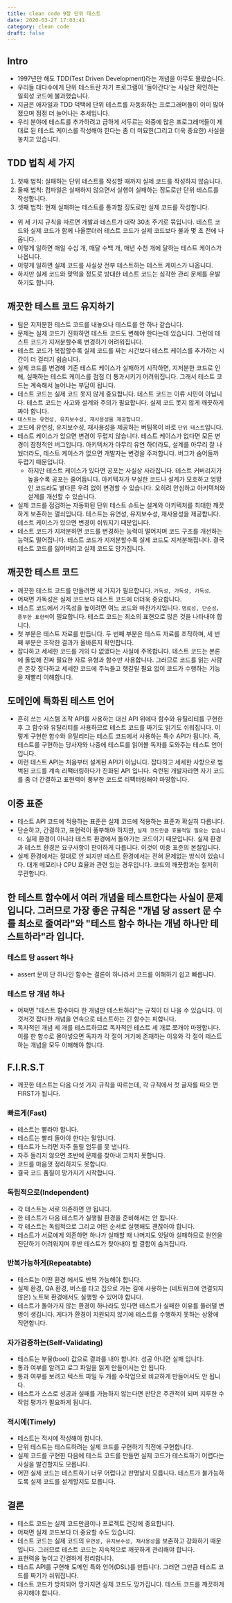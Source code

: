 ```yaml
---
title: clean code 9장 단위 테스트
date: 2020-03-27 17:03:41
category: clean code
draft: false
---
```


## Intro

- 1997년만 해도 TDD(Test Driven Development)라는 개념을 아무도 몰랐습니다.
- 우리들 대다수에게 단위 테스트란 자기 프로그램이 '돌아간다'는 사실만 확인하는 일회성 코드에 불과했습니다.
- 지금은 애자일과 TDD 덕택에 단위 테스트를 자동화하는 프로그래머들이 이미 많아졌으며 점점 더 늘어나는 추세입니다.
- 우리 분야에 테스트를 추가하려고 급하게 서두르는 와중에 많은 프로그래머들이 제대로 된 테스트 케이스를 작성해야 한다는 좀 더 미묘한(그리고 더욱 중요한) 사실을 놓치고 있습니다.

## TDD 법칙 세 가지

1. 첫째 법칙: 실패하는 단위 테스트를 작성할 때까지 실제 코드를 작성하지 않습니다.
2. 둘째 법칙: 컴파일은 실패하지 않으면서 실행이 실패하는 정도로만 단위 테스트를 작성합니다.
3. 셋째 법칙: 현재 실패하는 테스트를 통과할 징도로만 실제 코드를 작성합니다.

- 위 세 가지 규칙을 따르면 개발과 테스트가 대략 30초 주기로 묶입니다. 테스트 코드와 실제 코드가 함께 나올뿐더러 테스트 코드가 실제 코드보다 불과 몇 초 전에 나옵니다.
- 이렇게 일하면 매일 수십 개, 매달 수백 개, 매년 수천 개에 달하는 테스트 케이스가 나옵니다.
- 이렇게 일하면 실제 코드를 사실상 전부 테스트하는 테스트 케이스가 나옵니다.
- 하지만 실제 코드와 맞먹을 정도로 방대한 테스트 코드는 심각한 관리 문제를 유발하기도 합니다.

## 깨끗한 테스트 코드 유지하기

- 팀은 지저분한 테스트 코드를 내놓으나 테스트를 안 하나 같습니다.
- 문제는 실제 코드가 진화하면 테스트 코드도 변해야 한다는데 있습니다. 그런데 테스트 코드가 지저분할수록 변경하기 어려워집니다.
- 테스트 코드가 복잡할수록 실제 코드를 짜는 시간보다 테스트 케이스를 추가하는 시간이 더 걸리기 쉽습니다.
- 실제 코드를 변경해 기존 테스트 케이스가 실패하기 시작하면, 지저분한 코드로 인해, 실패하는 테스트 케이스를 점점 더 통과시키기 어려워집니다. 그래서 테스트 코드는 계속해서 늘어나는 부담이 됩니다.
- 테스트 코드는 실제 코드 못지 않게 중요합니다. 테스트 코드는 이류 시민이 아닙니다. 테스트 코드는 사고와 설계와 주의가 필요합니다. 실제 코드 못지 않게 깨끗하게 짜야 합니다.
- `테스트는 유연성, 유지보수성, 재사용성을 제공합니다.`
- 코드에 유연성, 유지보수성, 재사용성을 제공하는 버팀목이 바로 `단위 테스트`입니다.
- 테스트 케이스가 있으면 변경이 두렵지 않습니다. 테스트 케이스가 없다면 모든 변경이 잠정적인 버그입니다. 아키텍처가 아무리 유연 하더라도, 설계를 아무리 잘 나눴더라도, 테스트 케이스가 없으면 개발자는 변경을 주저합니다. 버그가 숨어들까 두렵기 때문입니다.
  - 하지만 테스트 케이스가 있다면 공포는 사실상 사라집니다. 테스트 커버리지가 높을수록 공포는 줄어듭니다. 아키텍처가 부실한 코드나 설계가 모호하고 엉망인 코드라도 별다른 우려 없이 변경할 수 있습니다. 오히려 안심하고 아키텍처와 설계를 개선할 수 있습니다.
- 실제 코드를 점검하는 자동화된 단위 테스트 슈트는 설계와 아키텍처를 최대한 깨끗하게 보존하는 열쇠입니다. 테스트는 유연성, 유지보수성, 재사용성을 제공합니다. 테스트 케이스가 있으면 변경이 쉬워지기 때문입니다.
- 테스트 코드가 지저분하면 코드를 변경하는 능력이 떨어지며 코드 구조를 개선하는 능력도 떨어집니다. 테스트 코드가 지저분할수록 실제 코드도 지저분해집니다. 결국 테스트 코드를 잃어버리고 실제 코드도 망가집니다.

## 깨끗한 테스트 코드

- 깨끗한 테스트 코드를 만들려면 세 가지가 필요합니다. `가독성, 가독성, 가독성`.
- 어쩌면 가독성은 실제 코드보다 테스트 코드에 더더욱 중요합니다.
- 테스트 코드에서 가독성을 높이려면 여느 코드와 마찬가지입니다. `명료성, 단순성，풍부한 표현력`이 필요합니다. 테스트 코드는 최소의 표현으로 많은 것을 나타내야 합니다.
- 첫 부분은 테스트 자료를 만듭니다. 두 번째 부분은 테스트 자료를 조작하며, 세 번째 부분은 조작한 결과가 올바른지 확인합니다.
- 잡다하고 세세한 코드를 거의 다 없앴다는 사실에 주목합니다. 테스트 코드는 본론에 돌입해 진짜 필요한 자료 유형과 함수만 사용합니다. 그러므로 코드를 읽는 사람은 온갖 잡다하고 세세한 코드에 주눅들고 헷갈릴 필요 없이 코드가 수행하는 기능을 재빨리 이해합니다.

## 도메인에 특화된 테스트 언어

- 흔히 쓰는 시스템 조작 API를 사용하는 대신 API 위에다 함수와 유틸리티를 구현한 후 그 함수와 유틸리티를 사용하므로 테스트 코드를 짜기도 읽기도 쉬워집니다. 이렇게 구현한 함수와 유틸리티는 테스트 코드에서 사용하는 특수 API가 됩니다. 즉, 테스트를 구현하는 당사자와 나중에 테스트를 읽어볼 독자를 도와주는 테스트 언어입니다.
- 이런 테스트 API는 처음부터 설계된 API가 아닙니다. 잡다하고 세세한 사항으로 범벅된 코드를 계속 리팩터링하다가 진화된 API 입니다. 숙련된 개발자라면 자기 코드를 좀 더 간결하고 표현력이 풍부한 코드로 리팩터링해야 마땅합니다.

## 이중 표준

- 테스트 API 코드에 적용하는 표준은 실제 코드에 적용하는 표준과 확실히 다릅니다.
- 단순하고, 간결하고, 표현력이 풍부해야 하지만, `실제 코드만큼 효율적일 필요는 없습니다`. 실제 환경이 아니라 테스트 환경에서 돌아가는 코드이기 때문입니다. 실제 환경과 테스트 환경은 요구사항이 판이하게 다릅니다. 이것이 이중 표준의 본질입니다.
- 실제 환경에서는 절대로 안 되지만 테스트 환경에서는 전혀 문제없는 방식이 있습니다. 대개 메모리나 CPU 효율과 관련 있는 경우입니다. 코드의 깨끗함과는 철저히 무관합니다.

## 한 테스트 함수에서 여러 개념을 테스트한다는 사실이 문제입니다. 그러므로 가장 좋은 규칙은 "개념 당 assert 문 수를 최소로 줄여라"와 "테스트 함수 하나는 개념 하나만 테스트하라"라 입니다.

### 테스트 당 assert 하나

- assert 문이 단 하나인 함수는 결론이 하나라서 코드를 이해하기 쉽고 빠릅니다.

### 테스트 당 개념 하나

- 어쩌면 "테스트 함수마다 한 개념만 테스트하라"는 규칙이 더 나을 수 있습니다. 이것저것 잡다한 개념을 연속으로 테스트하는 긴 함수는 피합니다.
- 독자적인 개념 세 개를 테스트하므로 독자적인 테스트 세 개로 쪼개야 마땅합니다. 이를 한 함수로 몰아넣으면 독자가 각 절이 거기에 존재하는 이유와 각 절이 테스트하는 개념을 모두 이해해야 합니다.

## F.I.R.S.T

- 깨끗한 테스트는 다음 다섯 가지 규칙을 따르는데, 각 규칙에서 첫 글자를 따오 면 FIRST가 됩니다.

### 빠르게(Fast)

- 테스트는 빨라야 합니다.
- 테스트는 빨리 돌아야 한다는 말입니다.
- 테스트가 느리면 자주 돌릴 엄두를 못 냅니다.
- 자주 돌리지 않으면 초반에 문제를 찾아내 고치지 못합니다.
- 코드를 마음껏 정리하지도 못합니다.
- 결국 코드 품질이 망가지기 시작합니다.

### 독립적으로(Independent)

- 각 테스트는 서로 의존하면 안 됩니다.
- 한 테스트가 다음 테스트가 실행될 환경을 준비해서는 안 됩니다.
- 각 테스트는 독립적으로 그리고 어떤 순서로 실행해도 괜찮아야 합니다.
- 테스트가 서로에게 의존하면 하나가 실패할 때 나머지도 잇달아 실패하므로 원인을 진단하기 어려워지며 후반 테스트가 찾아내야 할 결함이 숨겨집니다.

### 반복가능하게(Repeatabte)

- 테스트는 어떤 환경 에서도 반복 가능해야 합니다.
- 실제 환경, QA 환경, 버스를 타고 집으로 가는 길에 사용하는 (네트워크에 연결되지 않은) 노트북 환경에서도 실행할 수 있어야 합니다.
- 테스트가 돌아가지 않는 환경이 하나라도 있다면 테스트가 실패한 이유를 둘러댈 변명이 생깁니다. 게다가 환경이 지원되지 않기에 테스트를 수행하지 못하는 상황에 직면합니다.

### 자가검증하는(Self-Validating)

- 테스트는 부울(bool) 값으로 결과를 내야 합니다. 성공 아니면 실패 입니다.
- 통과 여부를 알려고 로그 파일을 읽게 만들어서는 안 됩니다.
- 통과 여부를 보려고 텍스트 파일 두 개를 수작업으로 비교하게 만들어서도 안 됩니다.
- 테스트가 스스로 성공과 실패를 가늠하지 않는다면 판단은 주관적이 되며 지루한 수작업 평가가 필요하게 됩니다.

### 적시에(Timely)

- 테스트는 적시에 작성해야 합니다.
- 단위 테스트는 테스트하려는 실제 코드를 구현하기 직전에 구현합니다.
- 실제 코드를 구현한 다음에 테스트 코드를 만들면 실제 코드가 테스트하기 어렵다는 사실을 발견할지도 모릅니다.
- 어떤 실제 코드는 테스트하기 너무 어렵다고 판명날지 모릅니다. 테스트가 불가능하도록 실제 코드를 설계할지도 모릅니다.

## 결론

- 테스트 코드는 실제 코드만큼이나 프로젝트 건강에 중요합니다.
- 어쩌면 실제 코드보다 더 중요할 수도 있습니다.
- 테스트 코드는 실제 코드의 `유연성, 유지보수성, 재사용성`을 보존하고 강화하기 때문입니다. 그러므로 테스트 코드는 지속적으로 깨끗하게 관리해야 합니다.
- 표현력을 높이고 간결하게 정리합니다.
- 테스트 API를 구현해 도메인 특화 언어(DSL)를 만듭니다. 그러면 그만큼 테스트 코드를 짜기가 쉬워집니다.
- 테스트 코드가 방치되어 망가지면 실제 코드도 망가집니다. 테스트 코드를 깨끗하게 유지해야 합니다.
